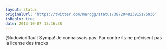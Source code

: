 ```yaml
---
layout: status
originalUrl: 'https://twitter.com/marcgg/status/387204823915175936'
isReply: true
date: 2013-10-07 13:16:38
---
```


@ludovicriffault Sympa! Je connaissais pas. Par contre ils ne précisent pas la license des tracks

